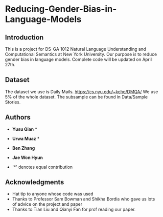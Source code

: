 # Reducing-Gender-Bias-in-Language-Models

## Introduction

This is a project for DS-GA 1012 Natural Language Understanding and Computational Semantics at New York University. Our purpose is to reduce gender bias in language models. Complete code will be updated on April 27th.

## Dataset

The dataset we use is Daily Mails. https://cs.nyu.edu/~kcho/DMQA/
We use 5% of the whole dataset. The subsample can be found in Data/Sample Stories.

## Authors

* **Yusu Qian** *
* **Urwa Muaz** *
* **Ben Zhang** 
* **Jae Won Hyun** 

* '*' denotes equal contribution

## Acknowledgments

* Hat tip to anyone whose code was used
* Thanks to Professor Sam Bowman and Shikha Bordia who gave us lots of advice on the project and paper 
* Thanks to Tian Liu and Qianyi Fan for prof reading our paper.
